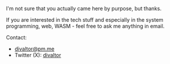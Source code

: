 I'm not sure that you actually came here by purpose, but thanks.

If you are interested in the tech stuff and especially in the system programming, web, WASM - feel free to ask me anything in email.

Contact:

- [divaltor@pm.me](mailto:divaltor@pm.me)
- Twitter (X): [divaltor](https://x.com/divaltor_)
